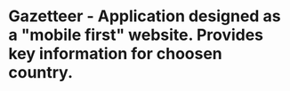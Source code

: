 # Gazetteer - Application designed as a "mobile first" website. Provides key information for choosen country.
